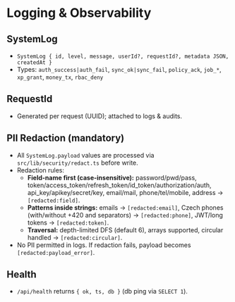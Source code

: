# Logging & Observability

## SystemLog
- `SystemLog { id, level, message, userId?, requestId?, metadata JSON, createdAt }`
- Types: `auth_success|auth_fail`, `sync_ok|sync_fail`, `policy_ack`, `job_*`, `xp_grant`, `money_tx`, `rbac_deny`

## RequestId
- Generated per request (UUID); attached to logs & audits.

## PII Redaction (mandatory)

- All `SystemLog.payload` values are processed via `src/lib/security/redact.ts` before write.
- Redaction rules:
  - **Field-name first (case-insensitive):** password/pwd/pass, token/access_token/refresh_token/id_token/authorization/auth, api_key/apikey/secret/key, email/mail, phone/tel/mobile, address → `[redacted:field]`.
  - **Patterns inside strings:** emails → `[redacted:email]`, Czech phones (with/without +420 and separators) → `[redacted:phone]`, JWT/long tokens → `[redacted:token]`.
  - **Traversal:** depth-limited DFS (default 6), arrays supported, circular handled → `[redacted:circular]`.
- No PII permitted in logs. If redaction fails, payload becomes `[redacted:payload_error]`.

## Health
- `/api/health` returns `{ ok, ts, db }` (db ping via `SELECT 1`).
